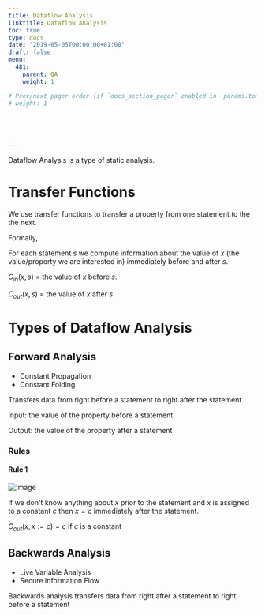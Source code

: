 ```yaml
---
title: Dataflow Analysis
linktitle: Dataflow Analysis
toc: true
type: docs
date: "2019-05-05T00:00:00+01:00"
draft: false
menu:
  481:
    parent: QA
    weight: 1

# Prev/next pager order (if `docs_section_pager` enabled in `params.toml`)
# weight: 1





---
```


Dataflow Analysis is a type of static analysis. 

# Transfer Functions

We use transfer functions to transfer a property from one statement to the the next.

Formally,

For each statement $s$ we compute information about the value of $x$ (the value/property we are interested in) immediately before and after $s$.

$C_{in}(x, s)$ = the value of $x$ before $s$. 

$C_{out}(x,s)$ = the value of $x$ after $s$.

# Types of Dataflow Analysis

## Forward Analysis

- Constant Propagation
- Constant Folding

Transfers data from right before a statement to right after the statement

Input: the value of the property before a statement

Output: the value of the property after a statement

### Rules

#### Rule 1

![image](/notes/eecs481/images/dfa1.png)

If we don't know anything about $x$ prior to the statement and $x$ is assigned to a constant $c$ then $x=c$ immediately after the statement.

$C_{out}(x, x := c) = c$ if $c$ is a constant

## Backwards Analysis

- Live Variable Analysis
- Secure Information Flow

Backwards analysis transfers data from right after a statement to right before a statement